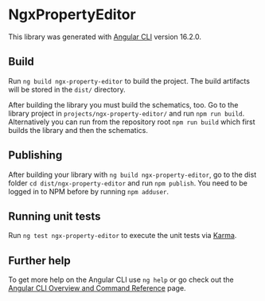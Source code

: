 # NgxPropertyEditor

This library was generated with [Angular CLI](https://github.com/angular/angular-cli) version 16.2.0.

## Build

Run `ng build ngx-property-editor` to build the project. The build artifacts will be stored in the `dist/` directory.

After building the library you must build the schematics, too. Go to the library project in `projects/ngx-property-editor/` and run `npm run build`. Alternatively you can run from the repository root `npm run build` which first builds the library and then the schematics.

## Publishing

After building your library with `ng build ngx-property-editor`, go to the dist folder `cd dist/ngx-property-editor` and run `npm publish`. You need to be logged in to NPM before by running `npm adduser`.

## Running unit tests

Run `ng test ngx-property-editor` to execute the unit tests via [Karma](https://karma-runner.github.io).

## Further help

To get more help on the Angular CLI use `ng help` or go check out the [Angular CLI Overview and Command Reference](https://angular.io/cli) page.
